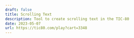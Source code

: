 ```yaml
---
draft: false
title: Scrolling Text
description: Tool to create scrolling text in the TIC-80
date: 2023-05-07
url: https://tic80.com/play?cart=3348
---
```

